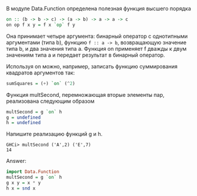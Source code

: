 В модуле Data.Function определена полезная функция высшего порядка
```haskell
on :: (b -> b -> c) -> (a -> b) -> a -> a -> c
on op f x y = f x `op` f y
```

Она принимает четыре аргумента: бинарный оператор с однотипными аргументами (типа b),
функцию ```f :: a -> b```, возвращающую значение типа b, и два значения типа a. Функция on применяет f
дважды к двум значениям типа a и передает результат в бинарный оператор.

Используя on можно, например, записать функцию суммирования квадратов аргументов так:
```haskell
sumSquares = (+) `on` (^2)
```

Функция multSecond, перемножающая вторые элементы пар, реализована следующим образом
```haskell
multSecond = g `on` h
g = undefined
h = undefined
```

Напишите реализацию функций g и h.
```
GHCi> multSecond ('A',2) ('E',7)
14
```
Answer:

```haskell
import Data.Function
multSecond = g `on` h
g x y = x * y
h x = snd x
```